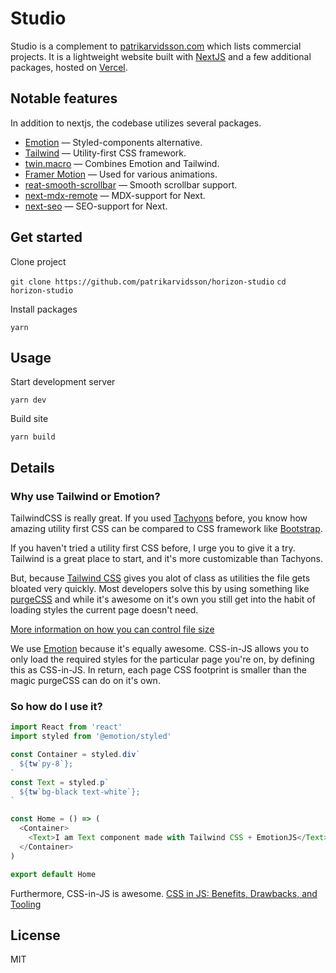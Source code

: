 # Studio

Studio is a complement to <a href="https://patrikarvidsson.com">patrikarvidsson.com</a> which lists commercial projects. It is a lightweight website built with <a href="https://nextjs.org/">NextJS</a> and a few additional packages, hosted on <a href="https://vercel.com/">Vercel</a>.

## Notable features

In addition to nextjs, the codebase utilizes several packages.

- <a href="https://emotion.sh/">Emotion</a> — Styled-components alternative.
- <a href="https://tailwindcss.com/">Tailwind</a> — Utility-first CSS framework.
- <a href="https://github.com/ben-rogerson/twin.macro">twin.macro</a> — Combines Emotion and Tailwind.
- <a href="https://www.framer.com/motion/">Framer Motion</a> — Used for various animations.
- <a href="https://github.com/idiotWu/react-smooth-scrollbar">reat-smooth-scrollbar</a> — Smooth scrollbar support.
- <a href="https://github.com/hashicorp/next-mdx-remote">next-mdx-remote</a> — MDX-support for Next.
- <a href="https://github.com/garmeeh/next-seo">next-seo</a> — SEO-support for Next.

## Get started

Clone project

`git clone https://github.com/patrikarvidsson/horizon-studio`
`cd horizon-studio`

Install packages

`yarn`

## Usage

Start development server

`yarn dev`

Build site

`yarn build`

## Details

### Why use Tailwind or Emotion?

TailwindCSS is really great. If you used [Tachyons](https://tachyons.io/) before, you know how amazing utility first CSS can be compared to CSS framework like [Bootstrap](http://getbootstrap.com/).

If you haven't tried a utility first CSS before, I urge you to give it a try. Tailwind is a great place to start, and it's more customizable than Tachyons.

But, because [Tailwind CSS](https://tailwindcss.com) gives you alot of class as utilities the file gets bloated very quickly. Most developers solve this by using something like [purgeCSS](https://github.com/FullHuman/purgecss) and while it's awesome on it's own you still get into the habit of loading styles the current page doesn't need.

[More information on how you can control file size](https://tailwindcss.com/docs/controlling-file-size)

We use [Emotion](https://github.com/emotion-js/emotion) because it's equally awesome. CSS-in-JS allows you to only load the required styles for the particular page you're on, by defining this as CSS-in-JS. In return, each page CSS footprint is smaller than the magic purgeCSS can do on it's own.

### So how do I use it?

```javascript
import React from 'react'
import styled from '@emotion/styled'

const Container = styled.div`
  ${tw`py-8`};
`
const Text = styled.p`
  ${tw`bg-black text-white`};
`

const Home = () => (
  <Container>
    <Text>I am Text component made with Tailwind CSS + EmotionJS</Text>
  </Container>
)

export default Home
```

Furthermore, CSS-in-JS is awesome. [CSS in JS: Benefits, Drawbacks, and Tooling](https://objectpartners.com/2017/11/03/css-in-js-benefits-drawbacks-and-tooling/)

## License

MIT
